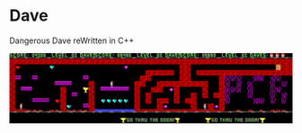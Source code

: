 # Dave
Dangerous Dave reWritten in C++

![Alt text](Assets/assets/back.png?raw=true "Optional Title")
